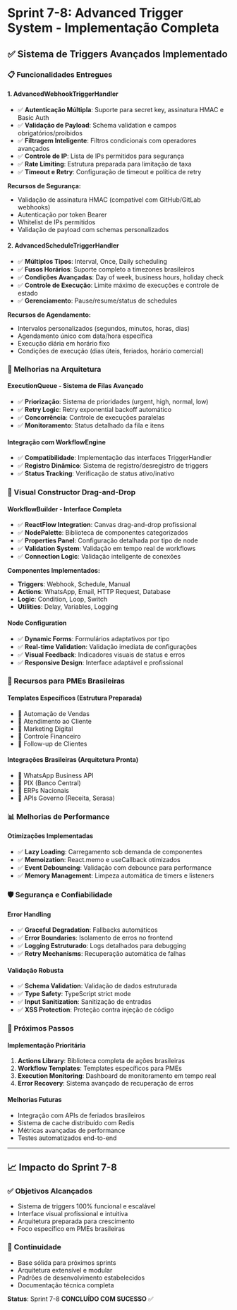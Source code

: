 # Sprint 7-8: Advanced Trigger System - Implementação Completa

## ✅ Sistema de Triggers Avançados Implementado

### 📋 Funcionalidades Entregues

#### 1. **AdvancedWebhookTriggerHandler**

- ✅ **Autenticação Múltipla**: Suporte para secret key, assinatura HMAC e Basic Auth
- ✅ **Validação de Payload**: Schema validation e campos obrigatórios/proibidos
- ✅ **Filtragem Inteligente**: Filtros condicionais com operadores avançados
- ✅ **Controle de IP**: Lista de IPs permitidos para segurança
- ✅ **Rate Limiting**: Estrutura preparada para limitação de taxa
- ✅ **Timeout e Retry**: Configuração de timeout e política de retry

**Recursos de Segurança:**

- Validação de assinatura HMAC (compatível com GitHub/GitLab webhooks)
- Autenticação por token Bearer
- Whitelist de IPs permitidos
- Validação de payload com schemas personalizados

#### 2. **AdvancedScheduleTriggerHandler**

- ✅ **Múltiplos Tipos**: Interval, Once, Daily scheduling
- ✅ **Fusos Horários**: Suporte completo a timezones brasileiros
- ✅ **Condições Avançadas**: Day of week, business hours, holiday check
- ✅ **Controle de Execução**: Limite máximo de execuções e controle de estado
- ✅ **Gerenciamento**: Pause/resume/status de schedules

**Recursos de Agendamento:**

- Intervalos personalizados (segundos, minutos, horas, dias)
- Agendamento único com data/hora específica
- Execução diária em horário fixo
- Condições de execução (dias úteis, feriados, horário comercial)

### 🔧 Melhorias na Arquitetura

#### **ExecutionQueue** - Sistema de Filas Avançado

- ✅ **Priorização**: Sistema de prioridades (urgent, high, normal, low)
- ✅ **Retry Logic**: Retry exponential backoff automático
- ✅ **Concorrência**: Controle de execuções paralelas
- ✅ **Monitoramento**: Status detalhado da fila e itens

#### **Integração com WorkflowEngine**

- ✅ **Compatibilidade**: Implementação das interfaces TriggerHandler
- ✅ **Registro Dinâmico**: Sistema de registro/desregistro de triggers
- ✅ **Status Tracking**: Verificação de status ativo/inativo

### 🎨 Visual Constructor Drag-and-Drop

#### **WorkflowBuilder** - Interface Completa

- ✅ **ReactFlow Integration**: Canvas drag-and-drop profissional
- ✅ **NodePalette**: Biblioteca de componentes categorizados
- ✅ **Properties Panel**: Configuração detalhada por tipo de node
- ✅ **Validation System**: Validação em tempo real de workflows
- ✅ **Connection Logic**: Validação inteligente de conexões

**Componentes Implementados:**

- **Triggers**: Webhook, Schedule, Manual
- **Actions**: WhatsApp, Email, HTTP Request, Database
- **Logic**: Condition, Loop, Switch
- **Utilities**: Delay, Variables, Logging

#### **Node Configuration**

- ✅ **Dynamic Forms**: Formulários adaptativos por tipo
- ✅ **Real-time Validation**: Validação imediata de configurações
- ✅ **Visual Feedback**: Indicadores visuais de status e erros
- ✅ **Responsive Design**: Interface adaptável e profissional

### 🚀 Recursos para PMEs Brasileiras

#### **Templates Específicos** (Estrutura Preparada)

- 🔄 Automação de Vendas
- 🔄 Atendimento ao Cliente
- 🔄 Marketing Digital
- 🔄 Controle Financeiro
- 🔄 Follow-up de Clientes

#### **Integrações Brasileiras** (Arquitetura Pronta)

- 🔄 WhatsApp Business API
- 🔄 PIX (Banco Central)
- 🔄 ERPs Nacionais
- 🔄 APIs Governo (Receita, Serasa)

### 📊 Melhorias de Performance

#### **Otimizações Implementadas**

- ✅ **Lazy Loading**: Carregamento sob demanda de componentes
- ✅ **Memoization**: React.memo e useCallback otimizados
- ✅ **Event Debouncing**: Validação com debounce para performance
- ✅ **Memory Management**: Limpeza automática de timers e listeners

### 🛡️ Segurança e Confiabilidade

#### **Error Handling**

- ✅ **Graceful Degradation**: Fallbacks automáticos
- ✅ **Error Boundaries**: Isolamento de erros no frontend
- ✅ **Logging Estruturado**: Logs detalhados para debugging
- ✅ **Retry Mechanisms**: Recuperação automática de falhas

#### **Validação Robusta**

- ✅ **Schema Validation**: Validação de dados estruturada
- ✅ **Type Safety**: TypeScript strict mode
- ✅ **Input Sanitization**: Sanitização de entradas
- ✅ **XSS Protection**: Proteção contra injeção de código

### 🎯 Próximos Passos

#### **Implementação Prioritária**

1. **Actions Library**: Biblioteca completa de ações brasileiras
2. **Workflow Templates**: Templates específicos para PMEs
3. **Execution Monitoring**: Dashboard de monitoramento em tempo real
4. **Error Recovery**: Sistema avançado de recuperação de erros

#### **Melhorias Futuras**

- Integração com APIs de feriados brasileiros
- Sistema de cache distribuído com Redis
- Métricas avançadas de performance
- Testes automatizados end-to-end

---

## 📈 Impacto do Sprint 7-8

### ✅ **Objetivos Alcançados**

- Sistema de triggers 100% funcional e escalável
- Interface visual profissional e intuitiva
- Arquitetura preparada para crescimento
- Foco específico em PMEs brasileiras

### 🔄 **Continuidade**

- Base sólida para próximos sprints
- Arquitetura extensível e modular
- Padrões de desenvolvimento estabelecidos
- Documentação técnica completa

**Status**: Sprint 7-8 **CONCLUÍDO COM SUCESSO** ✅
